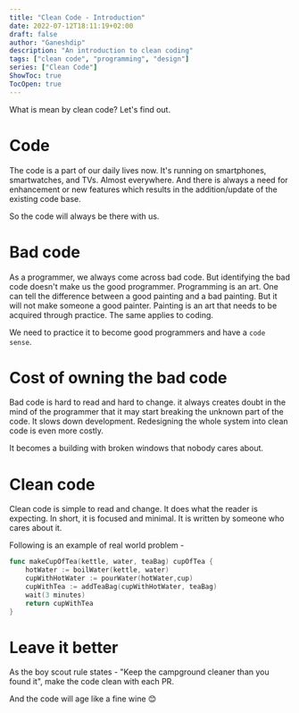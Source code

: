 ```yaml
---
title: "Clean Code - Introduction"
date: 2022-07-12T18:11:19+02:00
draft: false
author: "Ganeshdip"
description: "An introduction to clean coding"
tags: ["clean code", "programming", "design"]
series: ["Clean Code"]
ShowToc: true
TocOpen: true
---
```


What is mean by clean code? Let's find out.

<!--more-->

# Code
The code is a part of our daily lives now. It's running on smartphones, smartwatches, and TVs. Almost everywhere. And there is always a need for enhancement or new features which results in the addition/update of the existing code base. 

So the code will always be there with us. 

# Bad code 
As a programmer, we always come across bad code.  But identifying the bad code doesn't make us the good programmer. Programming is an art. One can tell the difference between a good painting and a bad painting. But it will not make someone a good painter. Painting is an art that needs to be acquired through practice. The same applies to coding. 

We need to practice it to become good programmers and have a `code sense`.

# Cost of owning the bad code
Bad code is hard to read and hard to change. it always creates doubt in the mind of the programmer that it may start breaking the unknown part of the code. It slows down development. Redesigning the whole system into clean code is even more costly. 

It becomes a building with broken windows that nobody cares about. 

# Clean code
Clean code is simple to read and change. It does what the reader is expecting. In short, it is focused and minimal. It is written by someone who cares about it. 

Following is an example of real world problem - 
```go
func makeCupOfTea(kettle, water, teaBag) cupOfTea {
    hotWater := boilWater(kettle, water)
    cupWithHotWater := pourWater(hotWater,cup)
    cupWithTea := addTeaBag(cupWithHotWater, teaBag)
    wait(3 minutes)
    return cupWithTea
}
```


# Leave it better
As the boy scout rule states - "Keep the campground cleaner than you found it", make the code clean with each PR. 

And the code will age like a fine wine :blush:
